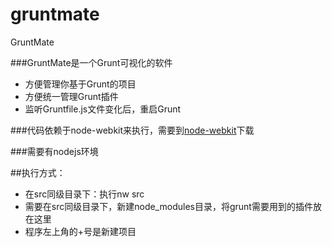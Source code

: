 gruntmate
=========

GruntMate

###GruntMate是一个Grunt可视化的软件
* 方便管理你基于Grunt的项目
* 方便统一管理Grunt插件
* 监听Gruntfile.js文件变化后，重启Grunt

###代码依赖于node-webkit来执行，需要到[node-webkit](https://github.com/rogerwang/node-webkit)下载

###需要有nodejs环境

##执行方式：
* 在src同级目录下：执行nw src
* 需要在src同级目录下，新建node_modules目录，将grunt需要用到的插件放在这里
* 程序左上角的+号是新建项目
